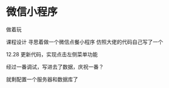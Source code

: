 # 微信小程序
做着玩

课程设计 寻思着做一个微信点餐小程序
仿照大佬的代码自己写了一个

12.28 更新代码，实现点击左侧菜单功能


经过一番调试，写进去了数据，庆祝一番？


就剩配置一个服务器和数据库了
